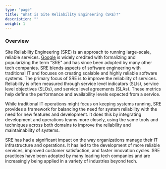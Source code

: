 ```yaml
---
type: "page"
title: "What is Site Reliability Engineering (SRE)?"
description: ""
weight: 1
---
```


### Overview

Site Reliability Engineering (SRE) is an approach to running large-scale, reliable services. [Google](https://sre.google/) is widely credited with formalizing and popularizing the term "SRE" and has since been adopted by many other tech companies. SRE blends aspects of software engineering with traditional IT and focuses on creating scalable and highly reliable software systems. The primary focus of SRE is to improve the reliability of services. Reliability is often measured through service level indicators (SLIs), service level objectives (SLOs), and service level agreements (SLAs). These metrics help define the performance and availability levels expected from a service.

While traditional IT operations might focus on keeping systems running, SRE provides a framework for balancing the need for system reliability with the need for new features and development. It does this by integrating development and operations teams more closely, using the same tools and techniques across both domains to improve the reliability and maintainability of systems.

SRE has had a significant impact on the way organizations manage their IT infrastructure and operations. It has led to the development of more reliable services, improved customer satisfaction, and faster innovation cycles. SRE practices have been adopted by many leading tech companies and are increasingly being applied in a variety of industries beyond tech.
